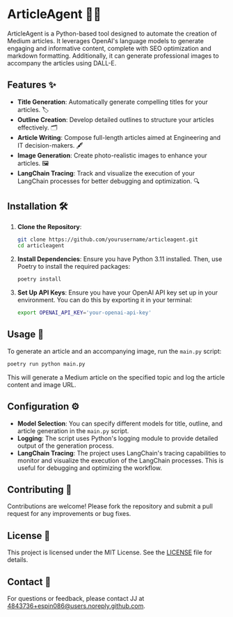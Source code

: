 # ArticleAgent 📝🤖

ArticleAgent is a Python-based tool designed to automate the creation of Medium articles. It leverages OpenAI's language models to generate engaging and informative content, complete with SEO optimization and markdown formatting. Additionally, it can generate professional images to accompany the articles using DALL-E.

## Features ✨

- **Title Generation**: Automatically generate compelling titles for your articles. 🏷️
- **Outline Creation**: Develop detailed outlines to structure your articles effectively. 🗂️
- **Article Writing**: Compose full-length articles aimed at Engineering and IT decision-makers. 🖋️
- **Image Generation**: Create photo-realistic images to enhance your articles. 🖼️
- **LangChain Tracing**: Track and visualize the execution of your LangChain processes for better debugging and optimization. 🔍

## Installation 🛠️

1. **Clone the Repository**:
   ```bash
   git clone https://github.com/yourusername/articleagent.git
   cd articleagent
   ```

2. **Install Dependencies**:
   Ensure you have Python 3.11 installed. Then, use Poetry to install the required packages:
   ```bash
   poetry install
   ```

3. **Set Up API Keys**:
   Ensure you have your OpenAI API key set up in your environment. You can do this by exporting it in your terminal:
   ```bash
   export OPENAI_API_KEY='your-openai-api-key'
   ```

## Usage 🚀

To generate an article and an accompanying image, run the `main.py` script:

```bash
poetry run python main.py
```

This will generate a Medium article on the specified topic and log the article content and image URL.

## Configuration ⚙️

- **Model Selection**: You can specify different models for title, outline, and article generation in the `main.py` script.
- **Logging**: The script uses Python's logging module to provide detailed output of the generation process.
- **LangChain Tracing**: The project uses LangChain's tracing capabilities to monitor and visualize the execution of the LangChain processes. This is useful for debugging and optimizing the workflow.

## Contributing 🤝

Contributions are welcome! Please fork the repository and submit a pull request for any improvements or bug fixes.

## License 📄

This project is licensed under the MIT License. See the [LICENSE](LICENSE) file for details.

## Contact 📧

For questions or feedback, please contact JJ at [4843736+espin086@users.noreply.github.com](mailto:4843736+espin086@users.noreply.github.com).

